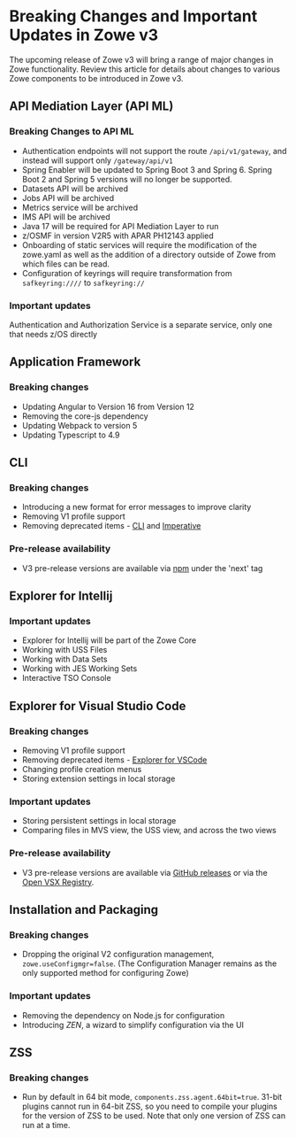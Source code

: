 # Breaking Changes and Important Updates in Zowe v3

The upcoming release of Zowe v3 will bring a range of major changes in Zowe functionality. Review this article for details about changes to various Zowe components to be introduced in Zowe v3.

## API Mediation Layer (API ML)

### Breaking Changes to API ML

* Authentication endpoints will not support the route `/api/v1/gateway`, and instead will support only `/gateway/api/v1`
* Spring Enabler will be updated to Spring Boot 3 and Spring 6. Spring Boot 2 and Spring 5 versions will no longer be supported.
* Datasets API will be archived
* Jobs API will be archived
* Metrics service will be archived
* IMS API will be archived
* Java 17 will be required for API Mediation Layer to run
* z/OSMF in version V2R5 with APAR PH12143 applied
* Onboarding of static services will require the modification of the zowe.yaml as well as the addition of a directory outside of Zowe from which files can be read.
* Configuration of keyrings will require transformation from `safkeyring:////` to `safkeyring://`

### Important updates

Authentication and Authorization Service is a separate service, only one that needs z/OS directly
<!-- Can this be clarified? I am unclear about what this means. -->

## Application Framework

### Breaking changes

* Updating Angular to Version 16 from Version 12
* Removing the core-js dependency
* Updating Webpack to version 5
* Updating Typescript to 4.9

## CLI

### Breaking changes

* Introducing a new format for error messages to improve clarity
* Removing V1 profile support
* Removing deprecated items - [CLI](https://github.com/zowe/zowe-cli/issues/1694) and [Imperative](https://github.com/zowe/zowe-cli/issues/1873)

### Pre-release availability

* V3 pre-release versions are available via [npm](https://www.npmjs.com/package/@zowe/cli?activeTab=readme) under the 'next' tag

## Explorer for Intellij

### Important updates

* Explorer for Intellij will be part of the Zowe Core
* Working with USS Files
* Working with Data Sets
* Working with JES Working Sets
* Interactive TSO Console

## Explorer for Visual Studio Code

### Breaking changes

* Removing V1 profile support
* Removing deprecated items - [Explorer for VSCode](https://github.com/zowe/vscode-extension-for-zowe/issues/2238)
* Changing profile creation menus
* Storing extension settings in local storage

### Important updates

* Storing persistent settings in local storage
* Comparing files in MVS view, the USS view, and across the two views

### Pre-release availability

* V3 pre-release versions are available via [GitHub releases](https://github.com/zowe/vscode-extension-for-zowe/releases) or via the [Open VSX Registry](https://open-vsx.org/extension/Zowe/vscode-extension-for-zowe).

## Installation and Packaging

### Breaking changes

* Dropping the original V2 configuration management, `zowe.useConfigmgr=false`. (The Configuration Manager remains as the only supported method for configuring Zowe)

### Important updates

* Removing the dependency on Node.js for configuration
* Introducing _ZEN_, a wizard to simplify configuration via the UI

## ZSS

### Breaking changes

* Run by default in 64 bit mode, `components.zss.agent.64bit=true`. 31-bit plugins cannot run in 64-bit ZSS, so you need to compile your plugins for the version of ZSS to be used. Note that only one version of ZSS can run at a time.
